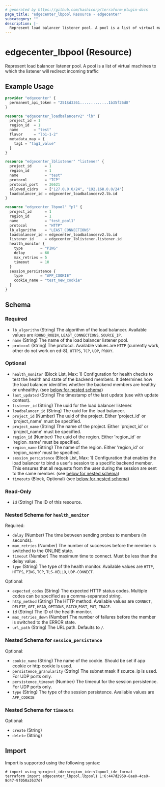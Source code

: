 ```yaml
---
# generated by https://github.com/hashicorp/terraform-plugin-docs
page_title: "edgecenter_lbpool Resource - edgecenter"
subcategory: ""
description: |-
  Represent load balancer listener pool. A pool is a list of virtual machines to which the listener will redirect incoming traffic
---
```


# edgecenter_lbpool (Resource)

Represent load balancer listener pool. A pool is a list of virtual machines to which the listener will redirect incoming traffic

## Example Usage

```terraform
provider "edgecenter" {
  permanent_api_token = "251$d3361.............1b35f26d8"
}

resource "edgecenter_loadbalancerv2" "lb" {
  project_id = 1
  region_id  = 1
  name       = "test"
  flavor     = "lb1-1-2"
  metadata_map = {
    tag1 = "tag1_value"
  }
}

resource "edgecenter_lblistener" "listener" {
  project_id      = 1
  region_id       = 1
  name            = "test"
  protocol        = "TCP"
  protocol_port   = 36621
  allowed_cidrs   = ["127.0.0.0/24", "192.168.0.0/24"]
  loadbalancer_id = edgecenter_loadbalancerv2.lb.id
}

resource "edgecenter_lbpool" "pl" {
  project_id      = 1
  region_id       = 1
  name            = "test_pool1"
  protocol        = "HTTP"
  lb_algorithm    = "LEAST_CONNECTIONS"
  loadbalancer_id = edgecenter_loadbalancerv2.lb.id
  listener_id     = edgecenter_lblistener.listener.id
  health_monitor {
    type        = "PING"
    delay       = 60
    max_retries = 5
    timeout     = 10
  }
  session_persistence {
    type        = "APP_COOKIE"
    cookie_name = "test_new_cookie"
  }
}
```

<!-- schema generated by tfplugindocs -->
## Schema

### Required

- `lb_algorithm` (String) The algorithm of the load balancer. Available values are `ROUND_ROBIN`, `LEAST_CONNECTIONS`, `SOURCE_IP`.
- `name` (String) The name of the load balancer listener pool.
- `protocol` (String) The protocol. Available values are `HTTP` (currently work, other do not work on ed-8), `HTTPS`, `TCP`, `UDP`, `PROXY`.

### Optional

- `health_monitor` (Block List, Max: 1) Configuration for health checks to test the health and state of the backend members. It determines how the load balancer identifies whether the backend members are healthy or unhealthy. (see [below for nested schema](#nestedblock--health_monitor))
- `last_updated` (String) The timestamp of the last update (use with update context).
- `listener_id` (String) The uuid for the load balancer listener.
- `loadbalancer_id` (String) The uuid for the load balancer.
- `project_id` (Number) The uuid of the project. Either 'project_id' or 'project_name' must be specified.
- `project_name` (String) The name of the project. Either 'project_id' or 'project_name' must be specified.
- `region_id` (Number) The uuid of the region. Either 'region_id' or 'region_name' must be specified.
- `region_name` (String) The name of the region. Either 'region_id' or 'region_name' must be specified.
- `session_persistence` (Block List, Max: 1) Configuration that enables the load balancer to bind a user's session to a specific backend member. This ensures that all requests from the user during the session are sent to the same member. (see [below for nested schema](#nestedblock--session_persistence))
- `timeouts` (Block, Optional) (see [below for nested schema](#nestedblock--timeouts))

### Read-Only

- `id` (String) The ID of this resource.

<a id="nestedblock--health_monitor"></a>
### Nested Schema for `health_monitor`

Required:

- `delay` (Number) The time between sending probes to members (in seconds).
- `max_retries` (Number) The number of successes before the member is switched to the ONLINE state.
- `timeout` (Number) The maximum time to connect. Must be less than the delay value.
- `type` (String) The type of the health monitor. Available values are `HTTP`, `HTTPS`, `PING`, `TCP`, `TLS-HELLO`, `UDP-CONNECT`.

Optional:

- `expected_codes` (String) The expected HTTP status codes. Multiple codes can be specified as a comma-separated string.
- `http_method` (String) The HTTP method. Available values are `CONNECT`, `DELETE`, `GET`, `HEAD`, `OPTIONS`, `PATCH`,`POST`, `PUT`, `TRACE`.
- `id` (String) The ID of the health monitor.
- `max_retries_down` (Number) The number of failures before the member is switched to the ERROR state.
- `url_path` (String) The URL path. Defaults to `/`.


<a id="nestedblock--session_persistence"></a>
### Nested Schema for `session_persistence`

Optional:

- `cookie_name` (String) The name of the cookie. Should be set if app cookie or http cookie is used.
- `persistence_granularity` (String) The subnet mask if source_ip is used. For UDP ports only.
- `persistence_timeout` (Number) The timeout for the session persistence. For UDP ports only.
- `type` (String) The type of the session persistence. Available values are `APP_COOKIE`


<a id="nestedblock--timeouts"></a>
### Nested Schema for `timeouts`

Optional:

- `create` (String)
- `delete` (String)

## Import

Import is supported using the following syntax:

```shell
# import using <project_id>:<region_id>:<lbpool_id> format
terraform import edgecenter_lbpool.lbpool1 1:6:447d2959-8ae0-4ca0-8d47-9f050a3637d7
```
